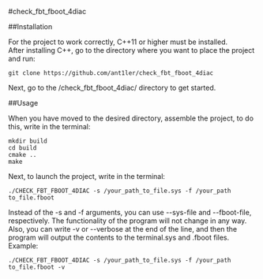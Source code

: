 #check_fbt_fboot_4diac

##Installation

For the project to work correctly, C++11 or higher must be installed.  
After installing C++, go to the directory where you want to place the project and run:  
```commandline
git clone https://github.com/ant1ler/check_fbt_fboot_4diac
```
Next, go to the /check_fbt_fboot_4diac/ directory to get started.

##Usage

When you have moved to the desired directory, assemble the project, to do this, write in the terminal:
```commandline
mkdir build
cd build
cmake ..
make
```
Next, to launch the project, write in the terminal:
```commandline
./CHECK_FBT_FBOOT_4DIAC -s /your_path_to_file.sys -f /your_path to_file.fboot
```
Instead of the -s and -f arguments, you can use --sys-file and --fboot-file, respectively. The functionality of the program will not change in any way.  
Also, you can write -v or --verbose at the end of the line, and then the program will output the contents to the terminal.sys and .fboot files.  
Example:
```commandline
./CHECK_FBT_FBOOT_4DIAC -s /your_path_to_file.sys -f /your_path to_file.fboot -v
```